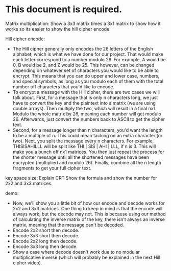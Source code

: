 # This document is required.

Matrix multiplication:
Show a 3x3 matrix times a 3x1 matrix to show how it works so its easier to show the hill cipher encode.

Hill cipher encode:
- The Hill cipher generally only encodes the 26 letters of the English alphabet, which is what we have done for our project. That would make each letter correspond to a number modulo 26. For example, A would be 0, B would be 2, and Z would be 25. This however, can be changed depending on whatever set of characters you would like to be able to encrypt. This means that you can do upper and lower case, numbers, and special symbols, as long as you modulo each of them with the total number off characters that you'd like to encode.
- To encrypt a message with the Hill cipher, there are two cases we will talk about.
First, for a message that is only n characters long, we just have to convert the key and the plaintext into a matrix (we are using double arrays). Then multiply the two, which will result in a final nx1. Modulo the whole matrix by 26, meaning each number will get modulo 26. Afterwards, just convert the numbers back to ASCII to get the cipher text.
- Second, for a message longer than n characters, you'd want the length to be a multiple of n. This could mean tacking on an extra character (or two). Next, you split the message every n characters. For example, THISISAHILLL will be split like THI | SIS | AHI | LLL, if n is 3. This will make you a bunch off nx1 matrices. You then just repeat the process for the shorter message until all the shortened messages have been encrypted (multiplied and modulo 26). Finally, combine all the n length fragments to get your full cipher text.

key space size:
Explain CRT
Show the formula and show the number for 2x2 and 3x3 matrices.

demo:
- Now, we'll show you a little bit of how our encode and decode works for 2x2 and 3x3 matrices. One thing to keep in mind is that the encode will always work, but the decode may not. This is because using our method of calculating the inverse matrix of the key, there isn't always an inverse matrix, meaning that the message can't be decoded.
- Encode 2x2 short then decode.
- Encode 3x3 short then decode.
- Encode 2x2 long then decode.
- Encode 3x3 long then decode.
- Show a case where decode doesn't work due to no modular multiplicative inverse (which will probably be explained in the next Hill cipher video).

